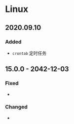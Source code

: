 # Linux

## 2020.09.10

### Added

* `crontab` 定时任务



## 15.0.0 - 2042-12-03

### Fixed

- 

### Changed

- 